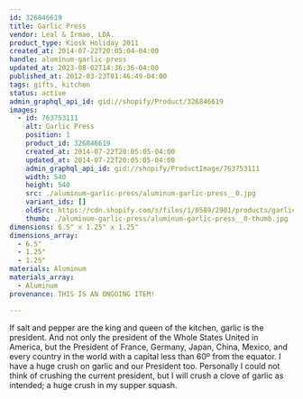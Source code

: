 ```yaml
---
id: 326846619
title: Garlic Press
vendor: Leal & Irmao, LDA.
product_type: Kiosk Holiday 2011
created_at: 2014-07-22T20:05:04-04:00
handle: aluminum-garlic-press
updated_at: 2023-08-02T14:36:36-04:00
published_at: 2012-03-23T01:46:49-04:00
tags: gifts, kitchen
status: active
admin_graphql_api_id: gid://shopify/Product/326846619
images:
  - id: 763753111
    alt: Garlic Press
    position: 1
    product_id: 326846619
    created_at: 2014-07-22T20:05:05-04:00
    updated_at: 2014-07-22T20:05:05-04:00
    admin_graphql_api_id: gid://shopify/ProductImage/763753111
    width: 540
    height: 540
    src: ./aluminum-garlic-press/aluminum-garlic-press__0.jpg
    variant_ids: []
    oldSrc: https://cdn.shopify.com/s/files/1/0589/2901/products/garlic_press_copy.jpeg?v=1406073905
    thumb: ./aluminum-garlic-press/aluminum-garlic-press__0-thumb.jpg
dimensions: 6.5" x 1.25" x 1.25"
dimensions_array:
  - 6.5"
  - 1.25"
  - 1.25"
materials: Aluminum
materials_array:
  - Aluminum
provenance: THIS IS AN ONGOING ITEM!

---
```


If salt and pepper are the king and queen of the kitchen, garlic is the president. And not only the president of the Whole States United in America, but the President of France, Germany, Japan, China, Mexico, and every country in the world with a capital less than 60º from the equator. I have a huge crush on garlic and our President too. Personally I could not think of crushing the current president, but I will crush a clove of garlic as intended; a huge crush in my supper squash.